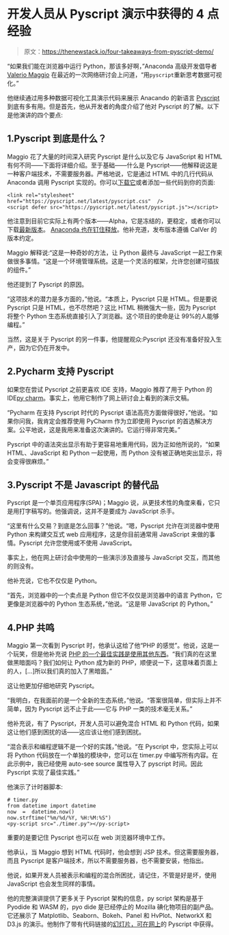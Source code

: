 # 开发人员从 Pyscript 演示中获得的 4 点经验

> 原文：<https://thenewstack.io/four-takeaways-from-pyscript-demo/>

“如果我们能在浏览器中运行 Python，那该多好啊，”Anaconda 高级开发倡导者 [Valerio Maggio](https://www.linkedin.com/in/valeriomaggio/) 在最近的一次网络研讨会上问道，“用`pyscript`重新思考数据可视化。”

他继续通过用多种数据可视化工具演示代码来展示 Anacando 的新语言 [Pyscript](https://pyscript.net/) 到底有多有用。但是首先，他从开发者的角度介绍了他对 Pyscript 的了解。以下是他演讲的四个要点:

## 1.Pyscript 到底是什么？

Maggio 花了大量的时间深入研究 Pyscript 是什么以及它与 JavaScript 和 HTML 有何不同——下面将详细介绍。至于基础——什么是 Pyscript——他解释说这是一种客户端技术，不需要服务器。严格地说，它是通过 HTML 中的几行代码从 Anaconda 调用 Pyscript 实现的。你可以[下载它](https://pyscript.net/)或者添加一些代码到你的页面:

```
<link rel="stylesheet"  href="https://pyscript.net/latest/pyscript.css"  />
<script defer src="https://pyscript.net/latest/pyscript.js"></script>

```

他注意到目前它实际上有两个版本——Alpha，它是冻结的，更稳定，或者你可以下载[最新版本](http://pyscript.net/latest/pyscript.js)。 [Anaconda 也在钉住释放](https://anaconda.cloud/announcing-pyscript-versioning)。他补充道，发布版本遵循 CalVer 的版本约定。

Maggio 解释说:“这是一种奇妙的方法，让 Python 最终与 JavaScript 一起工作来做很多事情。“这是一个环境管理系统。这是一个灵活的框架，允许您创建可插拔的组件。”

他还提到了 Pyscript 的原因。

“这项技术的潜力是多方面的，”他说。“本质上，Pyscript 只是 HTML。但是要说 Pyscript 只是 HTML，也不尽然吧？这比 HTML 稍微强大一些，因为 Pyscript 将整个 Python 生态系统直接引入了浏览器。这个项目的使命是让 99%的人能够编程。”

当然，这是关于 Pyscript 的另一件事，他提醒观众:Pyscript 还没有准备好投入生产，因为它仍在开发中。

## 2.Pycharm 支持 Pyscript

如果您在尝试 Pyscript 之前更喜欢 IDE 支持，Maggio 推荐了用于 Python 的 IDE[py charm](https://www.jetbrains.com/pycharm/)。事实上，他用它制作了网上研讨会上看到的演示文稿。

“Pycharm 在支持 Pyscript 时代的 Pyscript 语法高亮方面做得很好，”他说。“如果你问我，我肯定会推荐使用 PyCharm 作为立即使用 Pyscript 的首选解决方案。公平地说，这是我用来准备这次演讲的。它运行得非常完美。”

Pyscript 中的语法突出显示有助于更容易地重用代码，因为正如他所说的，“如果 HTML、JavaScript 和 Python 一起使用，而 Python 没有被正确地突出显示，将会变得很麻烦。”

## 3.Pyscript 不是 Javascript 的替代品

Pyscript 是一个单页应用程序(SPA)；Maggio 说，从更技术性的角度来看，它只是用打字稿写的。他强调说，这并不是要成为 JavaScript 杀手。

“这里有什么交易？到底是怎么回事？”他说。“嗯，Pyscript 允许在浏览器中使用 Python 来构建交互式 web 应用程序，这是你目前通常用 JavaScript 来做的事情。Pyscript 允许您使用或不使用 JavaScript。

事实上，他在网上研讨会中使用的一些演示涉及直接与 JavaScript 交互，而其他的则没有。

他补充说，它也不仅仅是 Python。

“首先，浏览器中的一个卖点是 Python 但它不仅仅是浏览器中的语言 Python，它更像是浏览器中的 Python 生态系统，”他说。“这是带 JavaScript 的 Python。”

## 4.PHP 共鸣

Maggio 第一次看到 Pyscript 时，他承认这给了他“PHP 的感觉”。他说，这是一个玩笑，但是他补充说 [PHP 的一个最佳实践是使用其他东西](https://thenewstack.io/from-php-to-next-js-what-trivago-learned-rewriting-its-web-app/)。“我们真的在这里做黑暗面吗？我们如何让 Python 成为新的 PHP，顺便说一下，这意味着页面上的人，[…]所以我们真的加入了黑暗面。”

这让他更加仔细地研究 Pyscript。

“我明白，在我面前的是一个全新的生态系统，”他说。“答案很简单，但实际上并不简单，因为 Pyscript 远不止于此——它与 PHP 一类的技术毫无关系。”

他补充说，有了 Pyscript，开发人员可以避免混合 HTML 和 Python 代码，如果这让他们感到困扰的话——这应该让他们感到困扰。

“混合表示和编程逻辑不是一个好的实践，”他说。“在 Pyscript 中，您实际上可以将 Python 代码放在一个单独的模块中，您可以在 timer.py 中编写所有内容。在此示例中，我已经使用 auto-see source 属性导入了 pyscript 时间。因此 Pyscript 实现了最佳实践。”

他演示了计时器脚本:

```
# timer.py
from datetime import datetime
now  =  datetime.now()
now.strftime("%m/%d/%Y, %H:%M:%S")
<py-script src="./timer.py"></py-script>

```

重要的是要记住 Pyscript 也可以在 web 浏览器环境中工作。

他承认，当 Maggio 想到 HTML 代码时，他会想到 JSP 技术。但这需要服务器，而且 Pyscript 是客户端技术，所以不需要服务器，也不需要安装，他指出。

他说，如果开发人员被表示和编程的混合所困扰，请记住，不管是好是坏，使用 JavaScript 也会发生同样的事情。

他的完整演讲提供了更多关于 Pyscript 架构的信息，py script 架构是基于 Pyodide 和 WASM 的，pyo dide 是已经停止的 Mozilla 碘化物项目的副产品。它还展示了 Matplotlib、Seaborn、Bokeh、Panel 和 HvPlot、NetworkX 和 D3.js 的演示。他制作了带有代码链接的[幻灯片，可在网上](https://leriomaggio.github.io/pyscript-dataviz/talk/#s1)的 Pyscript 中获得。

<svg xmlns:xlink="http://www.w3.org/1999/xlink" viewBox="0 0 68 31" version="1.1"><title>Group</title> <desc>Created with Sketch.</desc></svg>